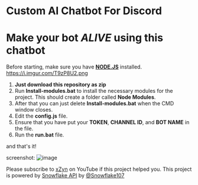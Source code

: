 # Custom AI Chatbot For Discord
# Make your bot *ALIVE* using this chatbot

Before starting, make sure you have **[NODE.JS](https://www.nodejs.org/en)** installed.
https://i.imgur.com/T9zP8U2.png

1. **Just download this repository as zip**
2. Run **Install-modules.bat** to install the necessary modules for the project. This should create a folder called **Node Modules**.
3. After that you can just delete **Install-modules.bat** when the CMD window closes.
4. Edit the **config.js** file.
5. Ensure that you have put your **TOKEN**, **CHANNEL ID**, and **BOT NAME** in the file.
6. Run the **run.bat** file.

and that's it!

screenshot:
![image](https://user-images.githubusercontent.com/49114258/113037195-c4fc3000-91b2-11eb-823b-d54fef199871.png)


Please subscribe to [xZyn](https://www.youtube.com/xzynn) on YouTube if this project helped you.
This project is powered by [Snowflake API](https://api.snowflakedev.xyz/) by [@Snowflake107](https://github.com/Snowflake107)
